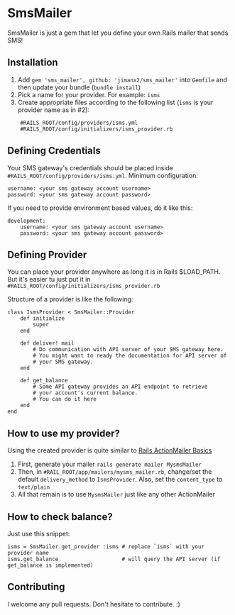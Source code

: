 # SmsMailer

SmsMailer is just a gem that let you define your own Rails mailer that sends SMS!

## Installation
1. Add `gem 'sms_mailer', github: 'jimanx2/sms_mailer'` into `Gemfile` and then update your bundle (`bundle install`)
2. Pick a name for your provider. For example: `isms`
3. Create appropriate files according to the following list (`isms` is your provider name as in #2):

```
    #RAILS_ROOT/config/providers/isms.yml
    #RAILS_ROOT/config/initializers/isms_provider.rb
```

## Defining Credentials

Your SMS gateway's credentials should be placed inside `#RAILS_ROOT/config/providers/isms.yml`. Minimum configuration:
```
username: <your sms gateway account username>
password: <your sms gateway account password>
```
If you need to provide environment based values, do it like this:
```
development:
    username: <your sms gateway account username>
    password: <your sms gateway account password>
```

## Defining Provider
You can place your provider anywhere as long it is in Rails $LOAD_PATH. But it's easier tu just put it in `#RAILS_ROOT/config/initializers/isms_provider.rb`

Structure of a provider is like the following:
```
class IsmsProvider < SmsMailer::Provider
    def initialize
        super
    end
    
    def deliver! mail
        # Do communication with API server of your SMS gateway here.
        # You might want to ready the documentation for API server of 
        # your SMS gateway.
    end
    
    def get_balance
        # Some API gateway provides an API endpoint to retrieve
        # your account's current balance.
        # You can do it here
    end
end
```

## How to use my provider?

Using the created provider is quite similar to [Rails ActionMailer Basics](http://guides.rubyonrails.org/action_mailer_basics.html)

1. First, generate your mailer `rails generate mailer MysmsMailer`
2. Then, in `#RAIL_ROOT/app/mailers/mysms_mailer.rb`, change/set the default `delivery_method` to `IsmsProvider`. Also, set the `content_type` to `text/plain`
3. All that remain is to use `MysmsMailer` just like any other ActionMailer

## How to check balance?

Just use this snippet:
```
isms = SmsMailer.get_provider :isms # replace `isms` with your provider name
isms.get_balance                    # will query the API server (if get_balance is implemented)
```

## Contributing

I welcome any pull requests. Don't hesitate to contribute. :)
